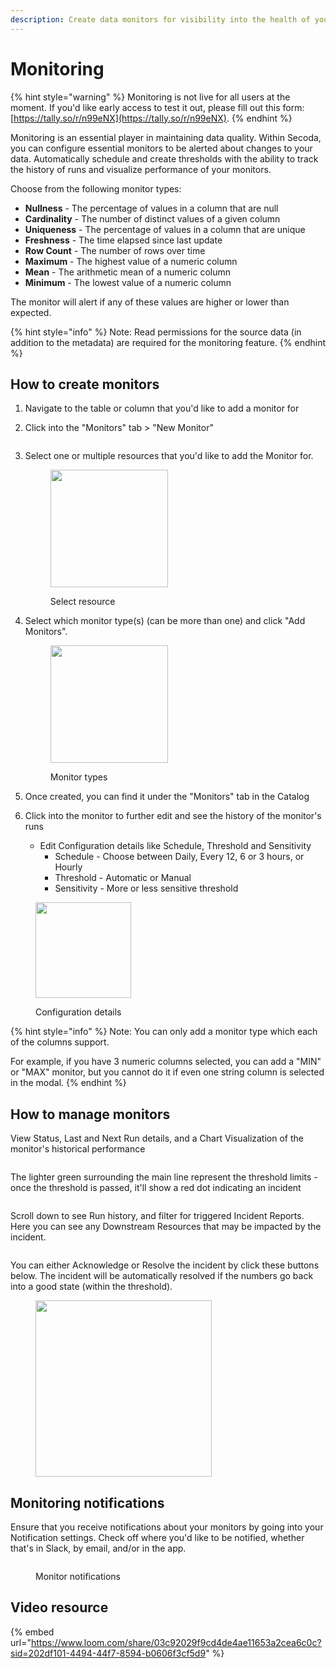 ```yaml
---
description: Create data monitors for visibility into the health of your data stack
---
```


# Monitoring

{% hint style="warning" %}
Monitoring is not live for all users at the moment. If you'd like early access to test it out, please fill out this form: [https://tally.so/r/n99eNX](https://tally.so/r/n99eNX).
{% endhint %}

Monitoring is an essential player in maintaining data quality. Within Secoda, you can configure essential monitors to be alerted about changes to your data. Automatically schedule and create thresholds with the ability to track the history of runs and visualize performance of your monitors.

Choose from the following monitor types:

* **Nullness** - The percentage of values in a column that are null
* **Cardinality** - The number of distinct values of a given column
* **Uniqueness** - The percentage of values in a column that are unique
* **Freshness** - The time elapsed since last update
* **Row Count** - The number of rows over time
* **Maximum** - The highest value of a numeric column
* **Mean** - The arithmetic mean of a numeric column
* **Minimum** - The lowest value of a numeric column

The monitor will alert if any of these values are higher or lower than expected.

{% hint style="info" %}
Note: Read permissions for the source data (in addition to the metadata) are required for the monitoring feature.&#x20;
{% endhint %}

## How to create monitors

1. Navigate to the table or column that you'd like to add a monitor for
2.  Click into the "Monitors" tab > "New Monitor"

    <figure><img src="https://secoda-public-media-assets.s3.amazonaws.com/40ae73c2-f895-4d69-a17a-4fc1736ca827.png" alt=""><figcaption></figcaption></figure>
3.  Select one or multiple resources that you'd like to add the Monitor for.

    <div align="left">

    <figure><img src="https://secoda-public-media-assets.s3.amazonaws.com/eef8e012-ac15-4c7c-94bf-c1c0f156ac6f.png" alt="" width="188"><figcaption><p>Select resource</p></figcaption></figure>

    </div>
4.  Select which monitor type(s) (can be more than one) and click "Add Monitors".

    <div align="left">

    <figure><img src="https://secoda-public-media-assets.s3.amazonaws.com/ae1144cb-8b55-4e25-8af8-634777628335.png" alt="" width="188"><figcaption><p>Monitor types</p></figcaption></figure>

    </div>
5. Once created, you can find it under the "Monitors" tab in the Catalog
6. Click into the monitor to further edit and see the history of the monitor's runs
   * Edit Configuration details like Schedule, Threshold and Sensitivity
     * Schedule - Choose between Daily, Every 12, 6 or 3 hours, or Hourly
     * Threshold - Automatic or Manual
     * Sensitivity - More or less sensitive threshold

<div align="left">

<figure><img src="https://secoda-public-media-assets.s3.amazonaws.com/f4f4df5c-d851-428e-a672-9f0da1cd7df7.png" alt="" width="153"><figcaption><p>Configuration details</p></figcaption></figure>

</div>

{% hint style="info" %}
Note: You can only add a monitor type which each of the columns support.

For example, if you have 3 numeric columns selected, you can add a "MIN" or "MAX" monitor, but you cannot do it if even one string column is selected in the modal.
{% endhint %}

## How to manage monitors

View Status, Last and Next Run details, and a Chart Visualization of the monitor's historical performance

<div align="left">

<figure><img src="https://secoda-public-media-assets.s3.amazonaws.com/e499d48e-1cbe-49ba-bb49-1b19226ed312.png" alt=""><figcaption></figcaption></figure>

</div>

The lighter green surrounding the main line represent the threshold limits - once the threshold is passed, it'll show a red dot indicating an incident

<figure><img src="https://secoda-public-media-assets.s3.amazonaws.com/88d0fea1-144d-4b61-94c0-903bc22d6275.gif" alt=""><figcaption></figcaption></figure>

Scroll down to see Run history, and filter for triggered Incident Reports. Here you can see any Downstream Resources that may be impacted by the incident.

<figure><img src="https://secoda-public-media-assets.s3.amazonaws.com/3270f4bf-bc58-41aa-a5c8-06b5e4a401e4.gif" alt=""><figcaption></figcaption></figure>

You can either Acknowledge or Resolve the incident by click these buttons below. The incident will be automatically resolved if the numbers go back into a good state (within the threshold).

<div align="left">

<figure><img src="https://secoda-public-media-assets.s3.amazonaws.com/c64a75ec-8256-4980-8e90-5e322f7fd72b.png" alt="" width="282"><figcaption></figcaption></figure>

</div>

## Monitoring notifications

Ensure that you receive notifications about your monitors by going into your Notification settings. Check off where you'd like to be notified, whether that's in Slack, by email, and/or in the app.

<div align="left">

<figure><img src="https://secoda-public-media-assets.s3.amazonaws.com/4be1ef82-00c9-46ba-a9de-b6639784c8e7.png" alt=""><figcaption><p>Monitor notifications</p></figcaption></figure>

</div>

## Video resource

{% embed url="https://www.loom.com/share/03c92029f9cd4de4ae11653a2cea6c0c?sid=202df101-4494-44f7-8594-b0606f3cf5d9" %}

